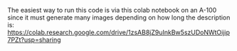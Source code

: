 The easiest way to run this code is via this colab notebook on an A-100 since it must generate many images depending on how long the description is: https://colab.research.google.com/drive/1zsAB8jZ9uInkBw5szUDoNWtOijip7PZt?usp=sharing